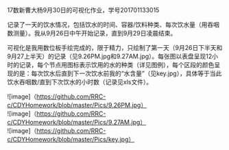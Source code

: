 17数新曹大杨9月30日的可视化作业，学号201701133015

记录了一天的饮水情况，包括饮水的时间、容器/饮料种类、每次饮水量（用吞咽数测量）。我从9月26日中午开始记录，直到9月29日凌晨结束。

可视化是我用数位板手绘完成的，限于精力，只绘制了第一天（9月26日下半天和9月27上半天）的记录（见9.26PM.jpg和9.27AM.jpg）。每张图以表盘呈现12小时的记录，每个节点用图标表示饮用的水的种类（详见图例），每个区段的颜色呈现的是：每次饮水后直到下一次饮水前我的“水含量”（见key.jpg），具体等于当此饮水吞咽数/直到下次饮水的小时数（记录见xls文件）。

![image]（https://github.com/RRC-c/CDYHomework/blob/master/Pics/9.26PM.jpg）</br>
![image]（https://github.com/RRC-c/CDYHomework/blob/master/Pics/9.27AM.jpg）</br>
![image]（https://github.com/RRC-c/CDYHomework/blob/master/Pics/key.jpg）

